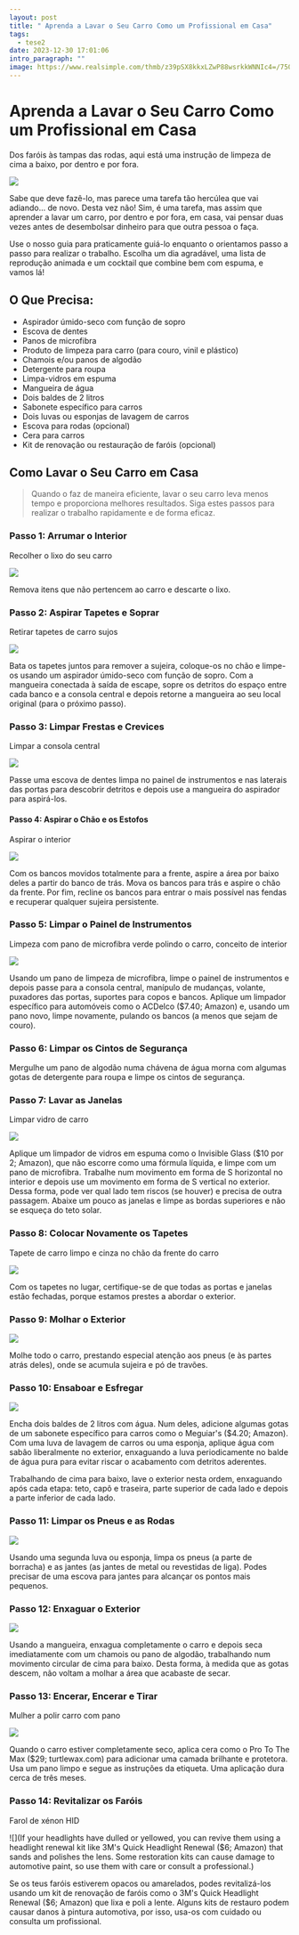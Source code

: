 ```yaml
---
layout: post
title: " Aprenda a Lavar o Seu Carro Como um Profissional em Casa"
tags:
  - tese2
date: 2023-12-30 17:01:06
intro_paragraph: ""
image: https://www.realsimple.com/thmb/z39pSX8kkxLZwP88wsrkkWNNIc4=/750x0/filters:no_upscale():max_bytes(150000):strip_icc():format(webp)/soapy-car-mirror_0-0b2c86804c564d0d92fb532320036189.jpg
---
```

# Aprenda a Lavar o Seu Carro Como um Profissional em Casa

Dos faróis às tampas das rodas, aqui está uma instrução de limpeza de cima a baixo, por dentro e por fora.

![](https://www.realsimple.com/thmb/z39pSX8kkxLZwP88wsrkkWNNIc4=/750x0/filters:no_upscale():max_bytes(150000):strip_icc():format(webp)/soapy-car-mirror_0-0b2c86804c564d0d92fb532320036189.jpg)

Sabe que deve fazê-lo, mas parece uma tarefa tão hercúlea que vai adiando... de novo. Desta vez não! Sim, é uma tarefa, mas assim que aprender a lavar um carro, por dentro e por fora, em casa, vai pensar duas vezes antes de desembolsar dinheiro para que outra pessoa o faça.



Use o nosso guia para praticamente guiá-lo enquanto o orientamos passo a passo para realizar o trabalho. Escolha um dia agradável, uma lista de reprodução animada e um cocktail que combine bem com espuma, e vamos lá!

## O Que Precisa:

* Aspirador úmido-seco com função de sopro
* Escova de dentes
* Panos de microfibra
* Produto de limpeza para carro (para couro, vinil e plástico)
* Chamois e/ou panos de algodão
* Detergente para roupa
* Limpa-vidros em espuma
* Mangueira de água
* Dois baldes de 2 litros
* Sabonete específico para carros
* Dois luvas ou esponjas de lavagem de carros
* Escova para rodas (opcional)
* Cera para carros
* Kit de renovação ou restauração de faróis (opcional)

## Como Lavar o Seu Carro em Casa

> Quando o faz de maneira eficiente, lavar o seu carro leva menos tempo e proporciona melhores resultados. Siga estes passos para realizar o trabalho rapidamente e de forma eficaz.

### Passo 1: Arrumar o Interior

Recolher o lixo do seu carro

![](https://www.realsimple.com/thmb/yHe1Fog8H3e_dC0ISx17enxc338=/750x0/filters:no_upscale():max_bytes(150000):strip_icc():format(webp)/how-to-clean-car-interior-4775265-02-fcad4547a63846db91dca6a8ce45e940.jpg)

Remova itens que não pertencem ao carro e descarte o lixo.



### Passo 2: Aspirar Tapetes e Soprar

Retirar tapetes de carro sujos

![](https://www.realsimple.com/thmb/Qg3FwU1LKdFRYjUDIDlaL9PBPmE=/750x0/filters:no_upscale():max_bytes(150000):strip_icc():format(webp)/how-to-clean-car-interior-4775265-03-b84276777869403fada945a028bd6464.jpg)

Bata os tapetes juntos para remover a sujeira, coloque-os no chão e limpe-os usando um aspirador úmido-seco com função de sopro. Com a mangueira conectada à saída de escape, sopre os detritos do espaço entre cada banco e a consola central e depois retorne a mangueira ao seu local original (para o próximo passo).



### Passo 3: Limpar Frestas e Crevices

Limpar a consola central

![](https://www.realsimple.com/thmb/4fVpO6vJ2BPZGxMs4W4_BuTzGeU=/750x0/filters:no_upscale():max_bytes(150000):strip_icc():format(webp)/how-to-clean-car-interior-4775265-05-75df57192f934d70b682febdce167baf.jpg)

Passe uma escova de dentes limpa no painel de instrumentos e nas laterais das portas para descobrir detritos e depois use a mangueira do aspirador para aspirá-los.



#### Passo 4: Aspirar o Chão e os Estofos

Aspirar o interior

![](https://www.realsimple.com/thmb/P41eeRzHuTnawtdZfQnPVC-RltI=/750x0/filters:no_upscale():max_bytes(150000):strip_icc():format(webp)/how-to-clean-car-interior-4775265-10-3ae26ac90ed1419dab07ea0b9ec06e8a.jpg)

Com os bancos movidos totalmente para a frente, aspire a área por baixo deles a partir do banco de trás. Mova os bancos para trás e aspire o chão da frente. Por fim, recline os bancos para entrar o mais possível nas fendas e recuperar qualquer sujeira persistente.



### Passo 5: Limpar o Painel de Instrumentos

Limpeza com pano de microfibra verde polindo o carro, conceito de interior

![](https://www.realsimple.com/thmb/OHxLXOv3srUgR9EfxQk02Ad8tgo=/750x0/filters:no_upscale():max_bytes(150000):strip_icc():format(webp)/__opt__aboutcom__coeus__resources__content_migration__mnn__images__2018__06__cleaning-car-with-cloth-76910b2f97f94cd88ba6d9d07279af19.jpg)

Usando um pano de limpeza de microfibra, limpe o painel de instrumentos e depois passe para a consola central, manípulo de mudanças, volante, puxadores das portas, suportes para copos e bancos. Aplique um limpador específico para automóveis como o ACDelco ($7.40; Amazon) e, usando um pano novo, limpe novamente, pulando os bancos (a menos que sejam de couro).



### Passo 6: Limpar os Cintos de Segurança

Mergulhe um pano de algodão numa chávena de água morna com algumas gotas de detergente para roupa e limpe os cintos de segurança.



### Passo 7: Lavar as Janelas

Limpar vidro de carro

![](https://www.realsimple.com/thmb/gTSOS4BWiGo0ki7z_I1d3XoGyeQ=/750x0/filters:no_upscale():max_bytes(150000):strip_icc():format(webp)/141118-F-PB513-061-5c86bcfac9e77c0001422f9b.JPG)

Aplique um limpador de vidros em espuma como o Invisible Glass ($10 por 2; Amazon), que não escorre como uma fórmula líquida, e limpe com um pano de microfibra. Trabalhe num movimento em forma de S horizontal no interior e depois use um movimento em forma de S vertical no exterior. Dessa forma, pode ver qual lado tem riscos (se houver) e precisa de outra passagem. Abaixe um pouco as janelas e limpe as bordas superiores e não se esqueça do teto solar.



### Passo 8: Colocar Novamente os Tapetes

Tapete de carro limpo e cinza no chão da frente do carro

![](https://www.realsimple.com/thmb/62ycB1xnflsecxnd9t-1qftCcLc=/750x0/filters:no_upscale():max_bytes(150000):strip_icc():format(webp)/how-to-clean-car-mats-4177783-Hero-698d33e696d042b1838b3f40522f9f6e.jpg)

Com os tapetes no lugar, certifique-se de que todas as portas e janelas estão fechadas, porque estamos prestes a abordar o exterior.



### Passo 9: Molhar o Exterior

![](https://www.realsimple.com/thmb/TeT67kl5Qb51IcCQlPWq0QL1GEk=/750x0/filters:no_upscale():max_bytes(150000):strip_icc():format(webp)/washing-mustang-rinsing-top-56a68f815f9b58b7d0e38e9a.jpg)

Molhe todo o carro, prestando especial atenção aos pneus (e às partes atrás deles), onde se acumula sujeira e pó de travões.



### Passo 10: Ensaboar e Esfregar

![](https://www.realsimple.com/thmb/SwnhivdTtTBqO-wNx4wk0exldAg=/750x0/filters:no_upscale():max_bytes(150000):strip_icc():format(webp)/washing-mustang-washing-sid-56a68f813df78cf7728efde0.jpg)

Encha dois baldes de 2 litros com água. Num deles, adicione algumas gotas de um sabonete específico para carros como o Meguiar's ($4.20; Amazon). Com uma luva de lavagem de carros ou uma esponja, aplique água com sabão liberalmente no exterior, enxaguando a luva periodicamente no balde de água pura para evitar riscar o acabamento com detritos aderentes.



Trabalhando de cima para baixo, lave o exterior nesta ordem, enxaguando após cada etapa: teto, capô e traseira, parte superior de cada lado e depois a parte inferior de cada lado.



### Passo 11: Limpar os Pneus e as Rodas

![](https://www.realsimple.com/thmb/V7zjXzVglup-C4G5siNe4dBXuAU=/750x0/filters:no_upscale():max_bytes(150000):strip_icc():format(webp)/washing-mustang-clean-wheel-56a68f805f9b58b7d0e38e91.jpg)

Usando uma segunda luva ou esponja, limpa os pneus (a parte de borracha) e as jantes (as jantes de metal ou revestidas de liga). Podes precisar de uma escova para jantes para alcançar os pontos mais pequenos.



### Passo 12: Enxaguar o Exterior

![](https://www.realsimple.com/thmb/5X31ilDYZVgJKYt3JoMjjAU-inQ=/750x0/filters:no_upscale():max_bytes(150000):strip_icc():format(webp)/washing-mustang-wetting-car-56a68f823df78cf7728efde6.jpg)

Usando a mangueira, enxagua completamente o carro e depois seca imediatamente com um chamois ou pano de algodão, trabalhando num movimento circular de cima para baixo. Desta forma, à medida que as gotas descem, não voltam a molhar a área que acabaste de secar.



### Passo 13: Encerar, Encerar e Tirar

Mulher a polir carro com pano

![](https://www.realsimple.com/thmb/Cnf32gsXEKFoDukS7cG9y89zjUA=/750x0/filters:no_upscale():max_bytes(150000):strip_icc():format(webp)/woman-waxing-car-b10b22bb447344249960abebdd6ed056.jpg)

Quando o carro estiver completamente seco, aplica cera como o Pro To The Max ($29; turtlewax.com) para adicionar uma camada brilhante e protetora. Usa um pano limpo e segue as instruções da etiqueta. Uma aplicação dura cerca de três meses.



### Passo 14: Revitalizar os Faróis

Farol de xénon HID

![](If your headlights have dulled or yellowed, you can revive them using a headlight renewal kit like 3M's Quick Headlight Renewal ($6; Amazon) that sands and polishes the lens. Some restoration kits can cause damage to automotive paint, so use them with care or consult a professional.)

Se os teus faróis estiverem opacos ou amarelados, podes revitalizá-los usando um kit de renovação de faróis como o 3M's Quick Headlight Renewal ($6; Amazon) que lixa e poli a lente. Alguns kits de restauro podem causar danos à pintura automotiva, por isso, usa-os com cuidado ou consulta um profissional.